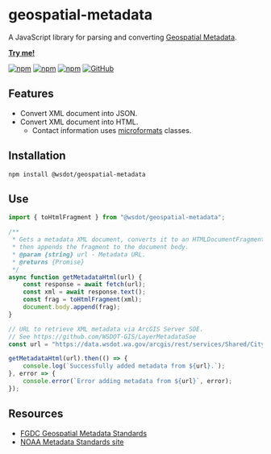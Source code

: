 geospatial-metadata
===================

A JavaScript library for parsing and converting [Geospatial Metadata].

**[Try me!](http://wsdot-gis.github.io/geospatial-metadata/)**

[![npm](https://img.shields.io/npm/v/@wsdot/geospatial-metadata.svg?style=flat-square)][NPM package]
[![npm](https://img.shields.io/npm/l/@wsdot/geospatial-metadata.svg?style=flat-square)][NPM package]
[![npm](https://img.shields.io/npm/dm/@wsdot/geospatial-metadata.svg?style=flat-square)][NPM package]
[![GitHub](https://img.shields.io/github/issues/WSDOT-GIS/geospatial-metadata.svg?style=flat-square)](https://github.com/WSDOT-GIS/geospatial-metadata/issues)

Features
--------

* Convert XML document into JSON.
* Convert XML document into HTML.
    * Contact information uses [microformats] classes.

Installation
------------

```console
npm install @wsdot/geospatial-metadata
```

Use
---

```javascript
import { toHtmlFragment } from "@wsdot/geospatial-metadata";

/**
 * Gets a metadata XML document, converts it to an HTMLDocumentFragment,
 * then appends the fragment to the document body.
 * @param {string} url - Metadata URL.
 * @returns {Promise}
 */
async function getMetadataHtml(url) {
    const response = await fetch(url);
    const xml = await response.text();
    const frag = toHtmlFragment(xml);
    document.body.append(frag);
}

// URL to retrieve XML metadata via ArcGIS Server SOE.
// See https://github.com/WSDOT-GIS/LayerMetadataSoe
const url = "https://data.wsdot.wa.gov/arcgis/rest/services/Shared/CityLimits/MapServer/exts/LayerMetadata/metadata/0?f=xml";

getMetadataHtml(url).then(() => {
    console.log(`Successfully added metadata from ${url}.`);
}, error => {
    console.error(`Error adding metadata from ${url}`, error);
});


```

Resources
---------
* [FGDC Geospatial Metadata Standards](http://www.fgdc.gov/metadata/geospatial-metadata-standards)
* [NOAA Metadata Standards site](https://www.ncddc.noaa.gov/metadata-standards/)

[ArcGIS metadata format]:https://desktop.arcgis.com/en/desktop/latest/manage-data/metadata/the-arcgis-metadata-format.htm
[CSDGM]:https://www.fgdc.gov/metadata/geospatial-metadata-standards#csdgm
[FGDC]:https://www.fgdc.gov/metadata
[Geospatial Metadata]:https://www.fgdc.gov/metadata/geospatial-metadata-standards
[Lerna]:https://lernajs.io/
[microformats]:http://microformats.org/
[NPM package]:https://www.npmjs.org/package/@wsdot/geospatial-metadata